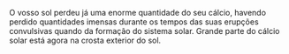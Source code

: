 ﻿O vosso sol perdeu já uma enorme quantidade do seu cálcio, havendo perdido quantidades imensas durante os tempos das suas erupções convulsivas quando da formação do sistema solar. Grande parte do cálcio solar está agora na crosta exterior do sol.